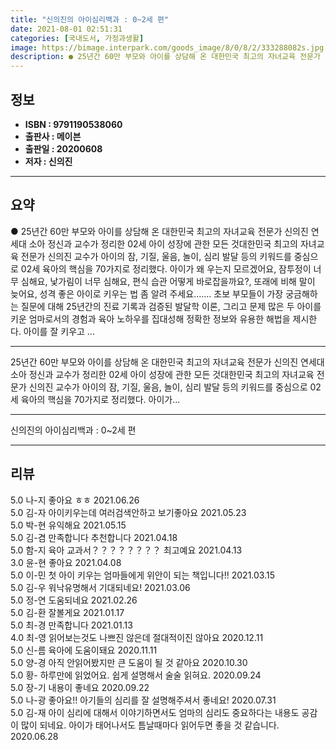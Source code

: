 ```yaml
---
title: "신의진의 아이심리백과 : 0~2세 편"
date: 2021-08-01 02:51:31
categories: [국내도서, 가정과생활]
image: https://bimage.interpark.com/goods_image/8/0/8/2/333288082s.jpg
description: ● 25년간 60만 부모와 아이를 상담해 온 대한민국 최고의 자녀교육 전문가 신의진 연세대 소아 정신과 교수가 정리한 02세 아이 성장에 관한 모든 것대한민국 최고의 자녀교육 전문가 신의진 교수가 아이의 잠, 기질, 울음, 놀이, 심리 발달 등의 키워드를 중심으로 02세 육아의 핵심을
---
```


## **정보**

- **ISBN : 9791190538060**
- **출판사 : 메이븐**
- **출판일 : 20200608**
- **저자 : 신의진**

------



## **요약**

●  25년간 60만 부모와 아이를 상담해 온 대한민국 최고의 자녀교육 전문가 신의진 연세대 소아 정신과 교수가 정리한 02세 아이 성장에 관한 모든 것대한민국 최고의 자녀교육 전문가 신의진 교수가 아이의 잠, 기질, 울음, 놀이, 심리 발달 등의 키워드를 중심으로 02세 육아의 핵심을 70가지로 정리했다. 아이가 왜 우는지 모르겠어요, 잠투정이 너무 심해요, 낯가림이 너무 심해요, 편식 습관 어떻게 바로잡을까요?, 또래에 비해 말이 늦어요, 성격 좋은 아이로 키우는 법 좀 알려 주세요……. 초보 부모들이 가장 궁금해하는 질문에 대해 25년간의 진료 기록과 검증된 발달학 이론, 그리고 문제 많은 두 아이를 키운 엄마로서의 경험과 육아 노하우를 집대성해 정확한 정보와 유용한 해법을 제시한다. 아이를 잘 키우고 ...

------

25년간 60만 부모와 아이를 상담해 온 대한민국 최고의 자녀교육 전문가
신의진 연세대 소아 정신과 교수가 정리한 02세 아이 성장에 관한 모든 것대한민국 최고의 자녀교육 전문가 신의진 교수가 아이의 잠, 기질, 울음, 놀이, 심리 발달 등의 키워드를 중심으로 02세 육아의 핵심을 70가지로 정리했다. 아이가... 

------


신의진의 아이심리백과 : 0~2세 편 

------


## **리뷰** 

5.0 나-지 좋아요 ㅎㅎ 2021.06.26 <br/>5.0 김-자 아이키우는데 여러검색안하고 보기좋아요 2021.05.23 <br/>5.0 박-현 유익해요 2021.05.15 <br/>5.0 김-겸 만족합니다 추천합니다  2021.04.18 <br/>5.0 함-지 육아 교과서？？？？？？？？ 최고예요 2021.04.13 <br/>3.0 윤-현   좋아요 2021.04.08 <br/>5.0 이-민 첫 아이 키우는 엄마들에게 위안이 되는 책입니다!! 2021.03.15 <br/>5.0 김-우 워낙유명해서 기대되네요! 2021.03.06 <br/>5.0 정-연 도움되네요 2021.02.26 <br/>5.0 김-환 잘볼게요 2021.01.17 <br/>5.0 최-경 만족합니다 2021.01.13 <br/>4.0 최-영 읽어보는것도 나쁘진 않은데 절대적이진 않아요 2020.12.11 <br/>5.0 신-름 육아에 도움이돼요 2020.11.11 <br/>5.0 양-경 아직 안읽어봤지만 큰 도움이 될 것 같아요 2020.10.30 <br/>5.0 황- 하루만에 읽었어요. 쉽게 설명해서 술술 읽혀요. 2020.09.24 <br/>5.0 장-기 내용이 좋네요 2020.09.22 <br/>5.0 나-광 좋아요!! 아기들의 심리를 잘 설명해주셔서 좋네요! 2020.07.31 <br/>5.0 김-재 아이 심리에 대해서 이야기하면서도 엄마의 심리도 중요하다는 내용도 공감이 많이 되네요. 아이가 태어나서도 틈날때마다 읽어두면 좋을 것 같습니다. 2020.06.28 <br/>